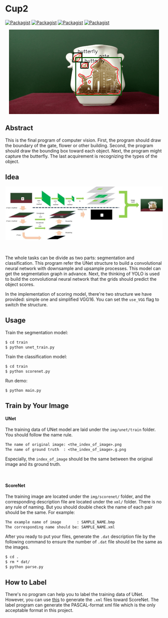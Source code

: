 # Cup2
[![Packagist](https://img.shields.io/badge/Python-2.7-blue.svg)]() 
[![Packagist](https://img.shields.io/badge/Keras-2.0.4-blue.svg)]()
[![Packagist](https://img.shields.io/badge/Keras_Backend-Tensorflow-brightgreen.svg)]()
[![Packagist](https://img.shields.io/badge/Tensorflow-1.1.0-blue.svg)]()</br>   

<p align="center">
  <img src="https://raw.githubusercontent.com/SunnerLi/Cup2/master/img/readme_img/cup_recog.gif?token=AK99R1f9GVRjjumWtjfFQAIUJOVFj0Wvks5ZQpqAwA%3D%3D" width=480 height=270/>
</p> 


Abstract
---

This is the final program of computer vision. First, the program should draw the boundary of the gate, flower or other building. Second, the program should draw the bounding box toward each object. Next, the program might capture the butterfly. The last acquirement is recognizing the types of the object.    

Idea
---
![](https://github.com/SunnerLi/Cup2/blob/master/img/readme_img/cup_structure.jpg)

<br/>

The whole tasks can be divide as two parts: segmentation and classification. This program refer the UNet structure to build a convolutional neural network with downsample and upsample processes. This model can get the segmentation graph in advance. Next, the thinking of YOLO is used to build the convolutional neural network that the grids should predict the object scores. 

In the implementation of scoring model, there're two structure we have provided: simple one and simplified VGG16. You can set the `use_VGG` flag to switch the structure. 


Usage
---
Train the segmentation model:
```
$ cd train
$ python unet_train.py
```

Train the classification model:
```
$ cd train
$ python scorenet.py
```

Run demo:
```
$ python main.py
```

Train by Your Image
---
#### UNet
The training data of UNet model are laid under the `img/unet/train` folder. You should follow the name rule. 
```
The name of original image: <the_index_of_image>.png
The name of ground truth  : <the_index_of_image>.g.png
```
Especially, the `index_of_image` should be the same between the original image and its ground truth. 

<br/>

#### ScoreNet
The training image are located under the `img/scorenet/` folder, and the corresponding description file are located under the `xml/` folder. There is no any rule of naming. But you should double check the name of each pair should be the same. For example:
```
The example name of image       : SAMPLE_NAME.bmp
The corresponding name should be: SAMPLE_NAME.xml
```
After you ready to put your files, generate the `.dat` description file by the following command to ensure the number of `.dat` file should be the same as the images. 
```
$ cd .
$ rm * dat/
$ python parse.py
```

How to Label
---
There's no program can help you to label the training data of UNet. However, you can use [this](https://github.com/tzutalin/labelImg) to generate the `.xml` files toward ScoreNet. The label program can generate the PASCAL-format xml file which is the only acceptable format in this project. 